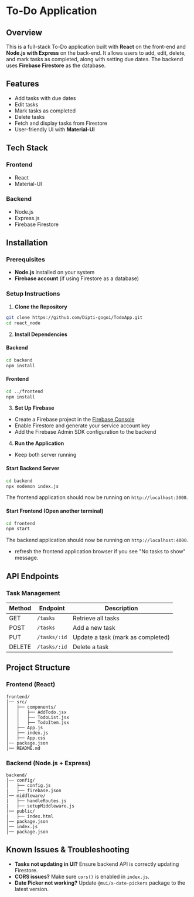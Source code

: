 # To-Do Application

## Overview
This is a full-stack To-Do application built with **React** on the front-end and **Node.js with Express** on the back-end. It allows users to add, edit, delete, and mark tasks as completed, along with setting due dates. The backend uses **Firebase Firestore** as the database.

## Features
- Add tasks with due dates
- Edit tasks
- Mark tasks as completed
- Delete tasks
- Fetch and display tasks from Firestore
- User-friendly UI with **Material-UI**

## Tech Stack
### Frontend
- React
- Material-UI

### Backend
- Node.js
- Express.js
- Firebase Firestore

## Installation
### Prerequisites
- **Node.js** installed on your system
- **Firebase account** (if using Firestore as a database)

### Setup Instructions
1. **Clone the Repository**
```bash
git clone https://github.com/Dipti-gogoi/TodoApp.git
cd react_node
```

2. **Install Dependencies**
#### Backend
```bash
cd backend
npm install
```
#### Frontend
```bash
cd ../frontend
npm install
```

3. **Set Up Firebase**
- Create a Firebase project in the [Firebase Console](https://console.firebase.google.com/)
- Enable Firestore and generate your service account key
- Add the Firebase Admin SDK configuration to the backend

4. **Run the Application**
- Keep both server running
#### Start Backend Server
```bash
cd backend
npx nodemon index.js
```
The frontend application should now be running on `http://localhost:3000`.

#### Start Frontend (Open another terminal)
```bash
cd frontend
npm start
```

The backend application should now be running on `http://localhost:4000`.

- refresh the frontend application browser if you see "No tasks to show" message.
## API Endpoints
### Task Management
| Method | Endpoint | Description |
|--------|------------|-------------|
| GET | `/tasks` | Retrieve all tasks |
| POST | `/tasks` | Add a new task |
| PUT | `/tasks/:id` | Update a task (mark as completed) |
| DELETE | `/tasks/:id` | Delete a task |

## Project Structure
### **Frontend (React)**
```
frontend/
│── src/
│   ├── components/
│   │   ├── AddTodo.jsx
│   │   ├── TodoList.jsx
│   │   ├── TodoItem.jsx
│   ├── App.js
│   ├── index.js
│   ├── App.css
│── package.json
│── README.md
```
### **Backend (Node.js + Express)**
```
backend/
│── config/
│   ├── config.js
|   ├── firebase.json
│── middleware/
|   ├── handleRoutes.js
|   ├── setupMiddleware.js
│── public/
|   ├── index.html
│── package.json
│── index.js
│── package.json
```

## Known Issues & Troubleshooting
- **Tasks not updating in UI?** Ensure backend API is correctly updating Firestore.
- **CORS issues?** Make sure `cors()` is enabled in `index.js`.
- **Date Picker not working?** Update `@mui/x-date-pickers` package to the latest version.


